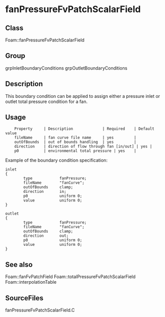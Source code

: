 # fanPressureFvPatchScalarField 
## Class
Foam::fanPressureFvPatchScalarField

## Group
grpInletBoundaryConditions grpOutletBoundaryConditions

## Description
This boundary condition can be applied to assign either a pressure inlet
or outlet total pressure condition for a fan.

## Usage

        Property     | Description             | Required    | Default value
        fileName     | fan curve file name     | yes         |
        outOfBounds  | out of bounds handling  | yes         |
        direction    | direction of flow through fan [in/out] | yes |
        p0           | environmental total pressure | yes    |


Example of the boundary condition specification:
```
inlet
{
        type            fanPressure;
        fileName        "fanCurve";
        outOfBounds     clamp;
        direction       in;
        p0              uniform 0;
        value           uniform 0;
}

outlet
{
        type            fanPressure;
        fileName        "fanCurve";
        outOfBounds     clamp;
        direction       out;
        p0              uniform 0;
        value           uniform 0;
}
```

## See also
Foam::fanFvPatchField
Foam::totalPressureFvPatchScalarField
Foam::interpolationTable

## SourceFiles
   fanPressureFvPatchScalarField.C

